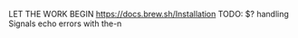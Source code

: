 LET THE WORK BEGIN
https://docs.brew.sh/Installation
TODO:
$? handling
Signals
echo errors with the-n

